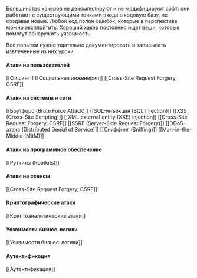 
Большинство хакеров не декомпилируют и не модифицируют софт: они работают с существующими точками входа в кодовую базу, не создавая новые. Любой код полон ошибок, которые в перспективе можно эксплойтить. Хороший хакер постоянно ищет вещи, которые помогут обнаружить уязвимость.

Все попытки нужно тщательно документировать и записывать извлеченные
из них уроки.

#### Атаки на пользователей
[[Фишинг]]
[[Социальная инженерия]]
[[Cross-Site Request Forgery, CSRF]]

#### Атаки на системы и сети
[[Брутфорс (Brute Force Attack)]]
[[SQL-инъекция (SQL Injection)]]
[[XSS (Cross-Site Scripting)]]
[[XML external entity (XXE) injection]]
[[Cross-Site Request Forgery, CSRF]]
[[SSRF (Server-Side Request Forgery)]]
[[DDoS-атака (Distributed Denial of Service)]]
[[Сниффинг (Sniffing)]]
[[Man-in-the-Middle (MitM)]]

#### Атаки на программное обеспечение
[[Руткиты (Rootkits)]]

#### Атаки на сеансы
[[Cross-Site Request Forgery, CSRF]]

#### Криптографические атаки
[[Криптоаналитические атаки]]

#### Уязвимости бизнес-логики
[[Уязвимости бизнес-логики]]

#### Аутентификация
[[Аутентификация]]
